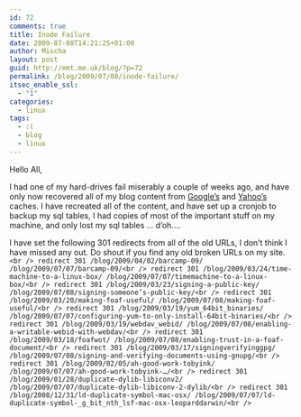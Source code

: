 ```yaml
---
id: 72
comments: true
title: Inode Failure
date: 2009-07-08T14:21:25+01:00
author: Mischa
layout: post
guid: http://mmt.me.uk/blog/?p=72
permalink: /blog/2009/07/08/inode-failure/
itsec_enable_ssl:
  - "1"
categories:
  - linux
tags:
  - :(
  - blog
  - linux
---
```

Hello All, 

I had one of my hard-drives fail miserably a couple of weeks ago, and have only now recovered all of my blog content from [Google&#8217;s](http://www.googleguide.com/cached_pages.html) and [Yahoo&#8217;s](http://help.yahoo.com/l/us/yahoo/search/basics/basics-09.html) caches. I have recreated all of the content, and have set up a cronjob to backup my sql tables, I had copies of most of the important stuff on my machine, and only lost my sql tables &#8230; d&#8217;oh&#8230;.

I have set the following 301 redirects from all of the old URLs, I don&#8217;t think I have missed any out. Do shout if you find any old broken URLs on my site.  
`<br />
redirect 301 /blog/2009/04/02/barcamp-09/ /blog/2009/07/07/barcamp-09/<br />
redirect 301 /blog/2009/03/24/time-machine-to-a-linux-box/ /blog/2009/07/07/timemachine-to-a-linux-box/<br />
redirect 301 /blog/2009/03/23/signing-a-public-key/ /blog/2009/07/08/signing-someone’s-public-key/<br />
redirect 301 /blog/2009/03/20/making-foaf-useful/ /blog/2009/07/08/making-foaf-useful/<br />
redirect 301 /blog/2009/03/19/yum_64bit_binaries/ /blog/2009/07/07/configuring-yum-to-only-install-64bit-binaries/<br />
redirect 301 /blog/2009/03/19/webdav_webid/ /blog/2009/07/08/enabling-a-writable-webid-with-webdav/<br />
redirect 301 /blog/2009/03/18/foafwot/ /blog/2009/07/08/enabling-trust-in-a-foaf-document/<br />
redirect 301 /blog/2009/03/17/signingverifyinggpg/ /blog/2009/07/08/signing-and-verifying-documents-using-gnupg/<br />
redirect 301 /blog/2009/02/05/ah-good-work-tobyink/ /blog/2009/07/07/ah-good-work-tobyink-…/<br />
redirect 301 /blog/2009/01/28/duplicate-dylib-libiconv2/ /blog/2009/07/07/duplicate-dylib-libiconv-2-dylib/<br />
redirect 301 /blog/2008/12/31/ld-duplicate-symbol-mac-osx/ /blog/2009/07/07/ld-duplicate-symbol-_g_bit_nth_lsf-mac-osx-leoparddarwin/<br />
`
